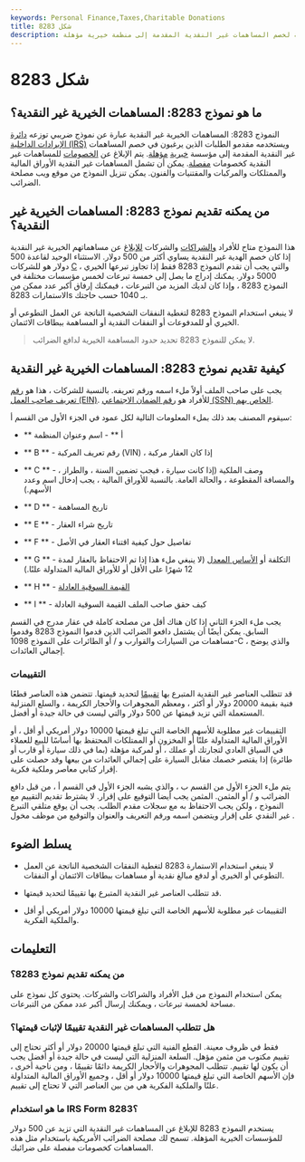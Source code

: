 ```yaml
---
keywords: Personal Finance,Taxes,Charitable Donations
title: شكل 8283
description: النموذج 8283: المساهمات الخيرية غير النقدية هي نموذج ضريبي لمصلحة الضرائب الأمريكية لخصم المساهمات غير النقدية المقدمة إلى منظمة خيرية مؤهلة.
---
```


# شكل 8283
## ما هو نموذج 8283: المساهمات الخيرية غير النقدية؟

النموذج 8283: المساهمات الخيرية غير النقدية عبارة عن نموذج ضريبي توزعه [دائرة الإيرادات الداخلية (IRS)](/irs) ويستخدمه مقدمو الطلبات الذين يرغبون في خصم المساهمات غير النقدية المقدمة إلى مؤسسة [خيرية](/qualified-charitable-organization) [مؤهلة](/qualified-charitable-organization). يتم الإبلاغ عن [الخصومات](/deduction) للمساهمات غير النقدية كخصومات [مفصلة](/itemizeddeduction). يمكن أن تشمل المساهمات غير النقدية الأوراق المالية والممتلكات والمركبات والمقتنيات والفنون. يمكن تنزيل النموذج من موقع ويب مصلحة الضرائب.

## من يمكنه تقديم نموذج 8283: المساهمات الخيرية غير النقدية؟

هذا النموذج متاح للأفراد [والشراكات](/partnership) والشركات [للإبلاغ](/corporation) عن مساهماتهم الخيرية غير النقدية إذا كان خصم الهدية غير النقدية يساوي أكثر من 500 دولار. الاستثناء الوحيد لقاعدة 500 دولار هو للشركات [C](/c-corporation) ، والتي يجب أن تقدم النموذج 8283 فقط إذا تجاوز تبرعها الخيري 5000 دولار. يمكنك إدراج ما يصل إلى خمسة تبرعات لخمس مؤسسات مختلفة في النموذج 8283 ، وإذا كان لديك المزيد من التبرعات ، فيمكنك إرفاق أكبر عدد ممكن من الاستمارات 8283s بـ 1040 حسب حاجتك.

لا ينبغي استخدام النموذج 8283 لتغطية النفقات الشخصية الناتجة عن العمل التطوعي أو الخيري أو للمدفوعات أو النفقات النقدية أو المساهمة ببطاقات الائتمان.

> لا يمكن للنموذج 8283 تحديد حدود المساهمة الخيرية لدافع الضرائب.

>

## كيفية تقديم نموذج 8283: المساهمات الخيرية غير النقدية

يجب على صاحب الملف أولاً ملء اسمه ورقم تعريفه. بالنسبة للشركات ، هذا هو [رقم تعريف صاحب العمل (EIN)](/employer-identification-number). للأفراد هو [رقم الضمان الاجتماعي (SSN) الخاص بهم](/ssn).

سيقوم المصنف بعد ذلك بملء المعلومات التالية لكل عمود في الجزء الأول من القسم أ:

- ** أ ** - اسم وعنوان المنظمة

- ** B ** - رقم تعريف المركبة (VIN) ، إذا كان العقار مركبة

- ** C ** - وصف الملكية (إذا كانت سيارة ، فيجب تضمين السنة ، والطراز ، والمسافة المقطوعة ، والحالة العامة. بالنسبة للأوراق المالية ، يجب إدخال اسم وعدد الأسهم.)

- ** D ** - تاريخ المساهمة

- ** E ** - تاريخ شراء العقار

- ** F ** - تفاصيل حول كيفية اقتناء العقار في الأصل

- ** G ** - التكلفة أو [الأساس المعدل](/adjustedbasis) (لا ينبغي ملء هذا إذا تم الاحتفاظ بالعقار لمدة 12 شهرًا على الأقل أو للأوراق المالية المتداولة علنًا.)

- ** H ** - [القيمة السوقية العادلة](/fairmarketvalue)

- ** I ** - كيف حقق صاحب الملف القيمة السوقية العادلة

يجب ملء الجزء الثاني إذا كان هناك أقل من مصلحة كاملة في عقار مدرج في القسم السابق. يمكن أيضًا أن يشتمل دافعو الضرائب الذين قدموا النموذج 8283 وقدموا مساهمات من السيارات والقوارب و / أو الطائرات على النموذج 1098-C ، والذي يوضح إجمالي العائدات.

### التقييمات

قد تتطلب العناصر غير النقدية المتبرع بها [تقييمًا](/appraisal) لتحديد قيمتها. تتضمن هذه العناصر قطعًا فنية بقيمة 20000 دولار أو أكثر ، ومعظم المجوهرات والأحجار الكريمة ، والسلع المنزلية المستعملة التي تزيد قيمتها عن 500 دولار والتي ليست في حالة جيدة أو أفضل.

التقييمات غير مطلوبة للأسهم الخاصة التي تبلغ قيمتها 10000 دولار أمريكي أو أقل ، أو الأوراق المالية المتداولة علنًا أو المخزون أو الممتلكات المحتفظ بها أساسًا للبيع للعملاء في السياق العادي لتجارتك أو عملك ، أو لمركبة مؤهلة (بما في ذلك سيارة أو قارب أو طائرة) إذا يقتصر خصمك مقابل السيارة على إجمالي العائدات من بيعها وقد حصلت على إقرار كتابي معاصر وملكية فكرية.

يتم ملء الجزء الأول من القسم ب ، والذي يشبه الجزء الأول في القسم أ ، من قبل دافع الضرائب و / أو المثمن. المثمن يجب أيضا التوقيع على إقرار. لا يشترط تقديم التقييم مع النموذج ، ولكن يجب الاحتفاظ به مع سجلات مقدم الطلب. يجب أن يوقع متلقي التبرع غير النقدي على إقرار ويتضمن اسمه ورقم التعريف والعنوان والتوقيع من موظف مخول .

## يسلط الضوء

- لا ينبغي استخدام الاستمارة 8283 لتغطية النفقات الشخصية الناتجة عن العمل التطوعي أو الخيري أو لدفع مبالغ نقدية أو مساهمات ببطاقات الائتمان أو النفقات.

- قد تتطلب العناصر غير النقدية المتبرع بها تقييمًا لتحديد قيمتها.

- التقييمات غير مطلوبة للأسهم الخاصة التي تبلغ قيمتها 10000 دولار أمريكي أو أقل والملكية الفكرية.

## التعليمات

### من يمكنه تقديم نموذج 8283؟

يمكن استخدام النموذج من قبل الأفراد والشراكات والشركات. يحتوي كل نموذج على مساحة لخمسة تبرعات ، ويمكنك إرسال أكبر عدد ممكن من التبرعات.

### هل تتطلب المساهمات غير النقدية تقييمًا لإثبات قيمتها؟

فقط في ظروف معينة. القطع الفنية التي تبلغ قيمتها 20000 دولار أو أكثر تحتاج إلى تقييم مكتوب من مثمن مؤهل. السلعة المنزلية التي ليست في حالة جيدة أو أفضل يجب أن يكون لها تقييم. تتطلب المجوهرات والأحجار الكريمة دائمًا تقييمًا ، ومن ناحية أخرى ، فإن الأسهم الخاصة التي تبلغ قيمتها 10000 دولار أو أقل ، وجميع الأوراق المالية المتداولة علنًا والملكية الفكرية هي من بين العناصر التي لا تحتاج إلى تقييم.

### ما هو استخدام IRS Form 8283؟

يستخدم النموذج 8283 للإبلاغ عن المساهمات غير النقدية التي تزيد عن 500 دولار للمؤسسات الخيرية المؤهلة. تسمح لك مصلحة الضرائب الأمريكية باستخدام مثل هذه المساهمات كخصومات مفصلة على ضرائبك.

